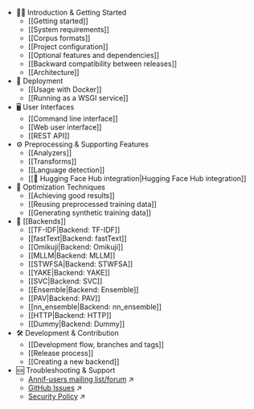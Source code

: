 * 🧑‍💻 Introduction & Getting Started
  * [[Getting started]]
  * [[System requirements]]
  * [[Corpus formats]]
  * [[Project configuration]]
  * [[Optional features and dependencies]]
  * [[Backward compatibility between releases]]
  * [[Architecture]]
* 🚀 Deployment
  * [[Usage with Docker]]
  * [[Running as a WSGI service]]
* 🖥️ User Interfaces
  * [[Command line interface]]
  * [[Web user interface]]
  * [[REST API]]
* ⚙️ Preprocessing & Supporting Features
  * [[Analyzers]]
  * [[Transforms]]
  * [[Language detection]]
  * [[🤗 Hugging Face Hub integration|Hugging Face Hub integration]]
* 🎯 Optimization Techniques
  * [[Achieving good results]]
  * [[Reusing preprocessed training data]]
  * [[Generating synthetic training data]]
* 🧩 [[Backends]]
  * [[TF-IDF|Backend: TF-IDF]]
  * [[fastText|Backend: fastText]]
  * [[Omikuji|Backend: Omikuji]]
  * [[MLLM|Backend: MLLM]]
  * [[STWFSA|Backend: STWFSA]]
  * [[YAKE|Backend: YAKE]]
  * [[SVC|Backend: SVC]]
  * [[Ensemble|Backend: Ensemble]]
  * [[PAV|Backend: PAV]]
  * [[nn_ensemble|Backend: nn_ensemble]]
  * [[HTTP|Backend: HTTP]]
  * [[Dummy|Backend: Dummy]]
* 🛠️ Development & Contribution
  * [[Development flow, branches and tags]]
  * [[Release process]]
  * [[Creating a new backend]]
* 🆘 Troubleshooting & Support
  * [Annif-users mailing list/forum](https://groups.google.com/forum/#!forum/annif-users) ↗️
  * [GitHub Issues](https://github.com/NatLibFi/Annif/issues) ↗️
  * [Security Policy](https://github.com/NatLibFi/Annif/security/policy) ↗️
<!--- - [[Troubleshooting]]: Common issues and solutions--->
